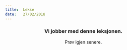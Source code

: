 ```yaml
---
title:  Lekse
date:   27/02/2018
---
```


### <center>Vi jobber med denne leksjonen.</center>
<center>Prøv igjen senere.</center>
